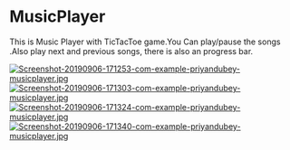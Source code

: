 # MusicPlayer
This is Music Player with TicTacToe game.You Can play/pause the songs .Also play next and previous songs, there is also an progress bar.


[![Screenshot-20190906-171253-com-example-priyandubey-musicplayer.jpg](https://i.postimg.cc/y6Lq9kXw/Screenshot-20190906-171253-com-example-priyandubey-musicplayer.jpg)](https://postimg.cc/14VY1RdH)
[![Screenshot-20190906-171303-com-example-priyandubey-musicplayer.jpg](https://i.postimg.cc/d02p01VN/Screenshot-20190906-171303-com-example-priyandubey-musicplayer.jpg)](https://postimg.cc/VSNDGzMX)
[![Screenshot-20190906-171324-com-example-priyandubey-musicplayer.jpg](https://i.postimg.cc/8c50wmBx/Screenshot-20190906-171324-com-example-priyandubey-musicplayer.jpg)](https://postimg.cc/VrxgkMhF)
[![Screenshot-20190906-171340-com-example-priyandubey-musicplayer.jpg](https://i.postimg.cc/TwP0XYLD/Screenshot-20190906-171340-com-example-priyandubey-musicplayer.jpg)](https://postimg.cc/Y4JY67xr)
